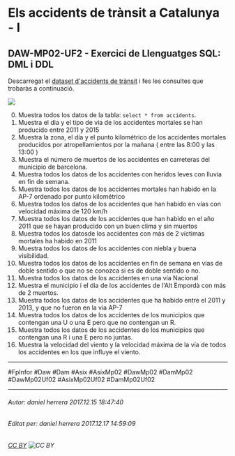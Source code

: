 # Els accidents de trànsit a Catalunya - I
## DAW-MP02-UF2 - Exercici de Llenguatges SQL: DML i DDL
Descarregat el [dataset d'accidents de trànsit](https://github.com/ctrl-alt-d/datasetsBasesDeDades) i fes les consultes que trobaràs a continuació.

![](https://raw.githubusercontent.com/ctrl-alt-d/datasetsBasesDeDades/master/Accidents_de_tr%C3%A0nsit_2017/vizs/Totals.png)

0. Muestra todos los datos de la tabla: `select * from accidents`.
1. Muestra el dia y el tipo de via de los accidentes mortales se han producido entre 2011 y 2015
2. Muestra la zona, el día y el punto kilométrico de los accidentes mortales producidos por atropellamientos por la mañana ( entre las 8:00 y las 13:00 )
3. Muestra el número de muertos de los accidentes en carreteras del municipio de barcelona.
4. Muestra todos los datos de los accidentes con heridos leves con lluvia en fin de semana.
5. Muestra todos los datos de los accidentes mortales han habido en la AP-7 ordenado por punto kilométrico
6. Muestra todos los datos de los accidentes que han habido en vías con velocidad máxima de 120 km/h 
7. Muestra todos los datos de los accidentes que han habido en el año 2011 que se hayan producido con un buen clima y sin muertos
8. Muestra todos los datosde los accidentes con más de 2 víctimas mortales ha habido en 2011
9. Muestra todos los datos de los accidentes con niebla y buena visibilidad.
10. Muestra todos los datos de los accidentes en fin de semana en vias de doble sentido o que no se conozca si es de doble sentido o no.
11. Muestra todos los datos de los accidentes en una vía Nacional
12. Muestra el municipio i el dia de los accidentes de l'Alt Empordà con más de 2 muertos.
13. Muestra todos los datos de los accidentes que ha habido entre el 2011 y 2013, y que no fueron en la via AP-7
14. Muestra todos los datos de los accidentes de los municipios que contengan una U o una E pero que no contengan un R.
15. Muestra todos los datos de los accidentes de los municipios que contengan una R i una E pero no juntas.
16. Muestra la velocidad del viento y la velocidad máxima de la vía de todos los accidentes en los que influye el viento.

---

#FpInfor #Daw #Dam #Asix #AsixMp02 #DawMp02 #DamMp02 #DawMp02Uf02 #AsixMp02Uf02 #DamMp02Uf02

---

###### Autor: daniel herrera 2017.12.15 18:47:40
###### Editat per: daniel herrera 2017.12.17 14:59:09
###### [CC BY](https://creativecommons.org/licenses/by/4.0/) ![CC BY](https://licensebuttons.net/l/by/3.0/80x15.png)
